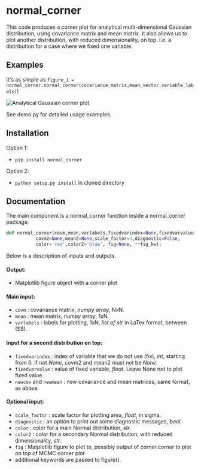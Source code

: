# normal_corner

This code produces a corner plot for analytical multi-dimensional Gaussian distribution, using covariance matrix and mean matrix. It also allows us to plot another distribution, with reduced dimensionality, on top. I.e. a distribution for a case where we fixed one variable.

## Examples

It's as simple as `figure_1 = normal_corner.normal_corner(covariance_matrix,mean_vector,variable_labels)`!

![Analytical Gaussian corner plot](https://github.com/bvgoncharov/normal_corner/blob/master/example_1.png "Analytical Gaussian corner plot")

See demo.py for detailed usage examples.

## Installation

Option 1:
 - `pip install normal_corner`

Option 2:
 - `python setup.py install` in cloned directory

## Documentation

The main component is a normal\_corner function inside a normal\_corner package.

```python
def normal_corner(covm,mean,varlabels,fixedvarindex=None,fixedvarvalue=None,
           covm2=None,mean2=None,scale_factor=3,diagnostic=False,
           color='red',color2='blue', fig=None, **fig_kw):
```

Below is a description of inputs and outputs.

#### Output:
 - Matplotlib figure object with a corner plot

#### Main input:
 - `covm` : covariance matrix, _numpy array_, NxN.
 - `mean` : mean matrix, _numpy array_, 1xN.
 - `varlabels` : labels for plotting, 1xN, _list of str_ in LaTex format, between ($$).

#### Input for a second distribution on top:
 - `fixedvarindex` : index of variable that we do not use (fix), _int_, starting from 0. If not _None_, covm2 and mean2 must not be _None_.
 - `fixedvarvalue` : value of fixed variable, _float_. Leave None not to plot fixed value.
 - `newcov` and `newmean` : new covariance and mean matrices, same format, as above.

#### Optional input:
 - `scale_factor` : scale factor for plotting area, _float_, in sigma.
 - `diagnostic` : an option to print out some diagnostic messages, _bool_.
 - `color` : color for a main Normal distribution, _str_.
 - `color2` : color for a secondary Normal distribution, with reduced dimensionality, _str_.
 - `fig` : Matplotlib figure to plot to, possibly output of corner.corner to plot on top of MCMC corner plot
 - additional keywords are passed to figure().

